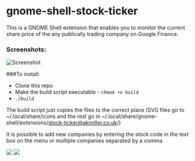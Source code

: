 gnome-shell-stock-ticker
========================

This is a GNOME Shell extension that enables you to monitor the current share price of the any publically trading company on Google Finance. 

### Screenshots:

![Screenshot](https://github.com/nanorepublica/gnome-shell-stock-ticker/raw/master/data/screenshot.png)

###To install:
* Clone this repo
* Make the build script executable - `chmod +x build`
* `./build`

The build script just copies the files to the correct place (SVG files go to ~/.local/share/icons and the rest go in ~/.local/share/gnome-shell/extensions/stock-ticker@akmiller.co.uk/)

It is possible to add new companies by entering the stock code in the text box on the menu or multiple companies separated by a comma.


<img style="top:-20px" src="https://github.com/nanorepublica/gnome-shell-stock-ticker/raw/master/data/screenshot1.png" />
<img src="https://github.com/nanorepublica/gnome-shell-stock-ticker/raw/master/data/screenshot2.png" />
